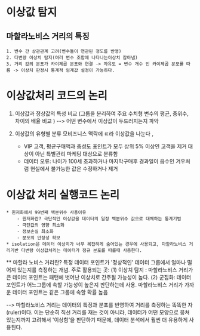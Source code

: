# 이상값 탐지 
## 마할라노비스 거리의 특징 
    1. 변수 간 상관관계 고려(변수들이 연관된 정도를 반영)
    2. 다변량 이상치 탐지(여러 변수 조합에 나타나는이상치 잡아냄)
    3. 거리 값의 분포가 카이제곱 분포와 연결 -> 자유도 = 변수 개수 인 카이제곱 분포를 따름 -> 이상치 판정시 통계적 임계값 설정이 가능하다. 

# 이상값처리 코드의 논리 
 1. 이상값과 정상값의 특성 비교 (그룹을 분리하여 주요 수치형 변수의 평균, 중위수, 차이의 배율 비교 )
  --> 어떤 변수에서 이상값이 두드러지는지 파악

2. 이상값의 유형별 분류 
    모비즈니스 맥락에 ㄸ라 이상값을 나눈다 , 
    * VIP 고객, 평균구매액과 충성도 포인트가 모두 상위 5% 이상인 고객을 제거 대상이 아닌 특별관리 마케팅 대상으로 분류함 
    * 데이터 오류: 나이가 100세 초과하거나 마지막구매후 경과일이 음수인 겨우처럼 현실에서 불가능한 값은 수정하거나 제거 

# 이상값 처리 실행코드 논리 
    * 윈저화에서 99번째 백분위수 사용이유
        - 윈저화란? 극단적인 이상값을 데이터의 일정 백분위수 값으로 대체하는 통계기법 
        - 극단값의 영향 최소화
        - 정보손실 최소화
        - 분포의 안정성 확보 
    * isolation은 데이터 이상치가 너무 복잡하게 숨어있는 경우에 사용되고, 마할라노비스 거리기반 다변량 이상값처리는 데이터가 정규 분포를 따를때 사용한다. 

 ** 마할라 노비스 거리란?
 특정 데이터 포인트가 '정상적인' 데이터 그룹에서 얼마나 떨어져 있는지를 측정하는 개념. 
 주로 활용되는 곳: 
 (1) 이상치 탐지 : 마할라노비스 거리가 큰 데이터 포인트는 패턴에 벗어난 이상치로 간주될 가능성이 높다. 
 (2) 군집화: 데이터 포인트가 어느그룹에 속할 가능성이 높은지 판단하는데 사용. 마할라노비스 거리가 가까운 데이터 포인트는 같은 그룹에 속할 확률 높음 

 --> 마할라노비스 거리는 데이터의 특징과 분포를 반영하여 거리를 측정하는 똑똑한 자(ruler)이다.  이는 단순히 직선 거리를 재는 것이 아니라, 데이터가 어떤 모양으로 뭉쳐 있는지까지 고려해서 '이상함'을 판단하기 때문에, 데이터 분석에서 훨씬 더 유용하게 사용된다. 